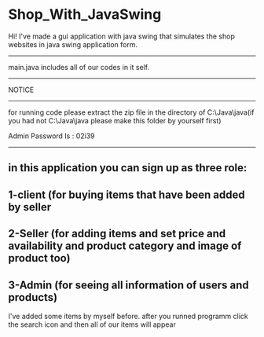# Shop_With_JavaSwing
Hi! I've made a gui application with java swing that simulates the shop websites in java swing application form.
********************************
main.java includes all of our codes in it self.
********************************
NOTICE
********************************
for running code please extract the zip file in the directory of C:\\Java\java(if you had not C:\\Java\\java please make this folder by yourself first)

Admin Password Is : 02i39
*********************************

in this application you can sign up as three role:
--------------------------------------------------------------------------------------------------------------------------------------------------------
1-client (for buying items that have been added by seller
--------------------------------------------------------------------------------------------------------------------------------------------------------
2-Seller (for adding items and set price and availability and product category and image of product too)
--------------------------------------------------------------------------------------------------------------------------------------------------------
3-Admin (for seeing all information of users and products)
-------------------------------------------------------------------------------------------------------------------------------------------------------
I've added some items by myself before.
after you runned programm click the search icon and then all of our items will appear
